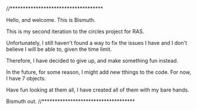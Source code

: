 //************************************

Hello, and welcome. This is Bismuth.

 This is my second iteration to the circles project for RAS.

Unfortunately, I still haven't found a way to fix the issues I have and I don't believe I will be able to, given the time limit.

Therefore, I have decided to give up, and make something fun instead.

In the future, for some reason, I might add new tthings to the code. For now, I have 7 objects.

Have fun looking at them all, I have created all of them with my bare hands.

Bismuth out.
//************************************